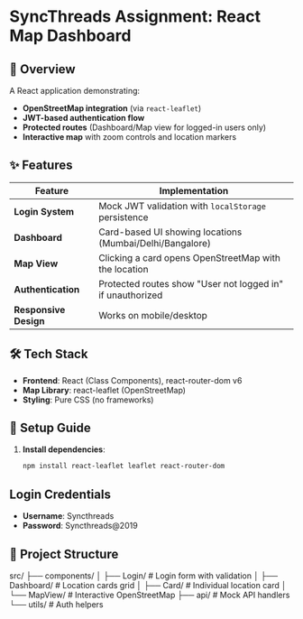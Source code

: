 # SyncThreads Assignment: React Map Dashboard

## 📌 Overview
A React application demonstrating:
- **OpenStreetMap integration** (via `react-leaflet`)
- **JWT-based authentication flow**
- **Protected routes** (Dashboard/Map view for logged-in users only)
- **Interactive map** with zoom controls and location markers

## ✨ Features
| Feature | Implementation |
|---------|---------------|
| **Login System** | Mock JWT validation with `localStorage` persistence |
| **Dashboard** | Card-based UI showing locations (Mumbai/Delhi/Bangalore) |
| **Map View** | Clicking a card opens OpenStreetMap with the location |
| **Authentication** | Protected routes show "User not logged in" if unauthorized |
| **Responsive Design** | Works on mobile/desktop |

## 🛠️ Tech Stack
- **Frontend**: React (Class Components), react-router-dom v6
- **Map Library**: react-leaflet (OpenStreetMap)
- **Styling**: Pure CSS (no frameworks)

## 🚀 Setup Guide
1. **Install dependencies**:
   ```bash
   npm install react-leaflet leaflet react-router-dom

## Login Credentials
- **Username**: Syncthreads
- **Password**: Syncthreads@2019

## 📂 Project Structure
src/
├── components/
│   ├── Login/      # Login form with validation
│   ├── Dashboard/  # Location cards grid
│   ├── Card/       # Individual location card
│   └── MapView/    # Interactive OpenStreetMap
├── api/            # Mock API handlers
└── utils/          # Auth helpers
